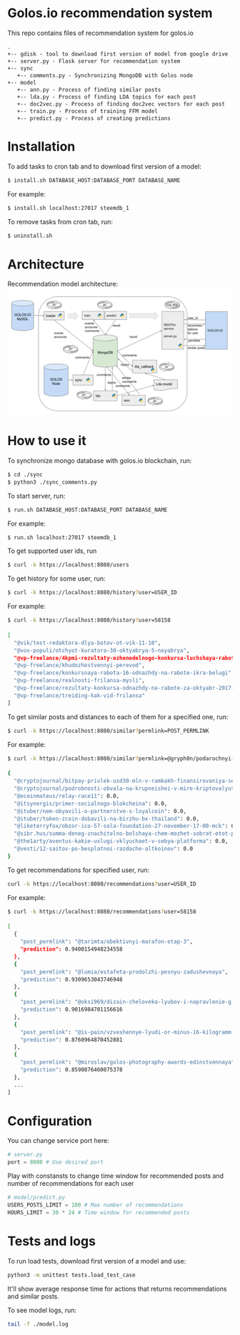 # Golos.io recommendation system

This repo contains files of recommendation system for golos.io

```
.
+-- gdisk - tool to download first version of model from google drive 
+-- server.py - Flask server for recommendation system
+-- sync
   +-- comments.py - Synchronizing MongoDB with Golos node
+-- model
   +-- ann.py - Process of finding similar posts
   +-- lda.py - Process of finding LDA topics for each post
   +-- doc2vec.py - Process of finding doc2vec vectors for each post
   +-- train.py - Process of training FFM model
   +-- predict.py - Process of creating predictions
```
# Installation

To add tasks to cron tab and to download first version of a model:
```bash
$ install.sh DATABASE_HOST:DATABASE_PORT DATABASE_NAME
```

For example:
```bash
$ install.sh localhost:27017 steemdb_1
```

To remove tasks from cron tab, run:
```bash
$ uninstall.sh
```
# Architecture

Recommendation model architecture: ![Recommendation model architecture](architecture.png)

# How to use it
To synchronize mongo database with golos.io blockchain, run:
```bash
$ cd ./sync
$ python3 ./sync_comments.py
```

To start server, run:
```bash
$ run.sh DATABASE_HOST:DATABASE_PORT DATABASE_NAME
```

For example:
```bash
$ run.sh localhost:27017 steemdb_1
```

To get supported user ids, run
```bash
$ curl -k https://localhost:8080/users
```

To get history for some user, run:
```bash
$ curl -k https://localhost:8080/history?user=USER_ID
```

For example:
```bash
$ curl -k https://localhost:8080/history?user=58158

[
  "@vik/test-redaktora-dlya-botov-ot-vik-11-10", 
  "@vox-populi/otchyot-kuratora-30-oktyabrya-5-noyabrya", 
  "@vp-freelance/4kpmi-rezultaty-ezhenedelnogo-konkursa-luchshaya-rabota-po-itogam-nedeli", 
  "@vp-freelance/khudozhestvennyi-perevod", 
  "@vp-freelance/konkursnaya-rabota-16-odnazhdy-na-rabote-ikra-belugi", 
  "@vp-freelance/realnosti-frilansa-mysli", 
  "@vp-freelance/rezultaty-konkursa-odnazhdy-na-rabote-za-oktyabr-2017-goda", 
  "@vp-freelance/treiding-kak-vid-frilansa"
]
```

To get similar posts and distances to each of them for a specified one, run:
```bash
$ curl -k https://localhost:8080/similar?permlink=POST_PERMLINK
```

For example:

```bash
$ curl -k https://localhost:8080/similar?permlink=@gryph0n/podarochnyi-byteball

{
  "@cryptojournal/bitpay-privlek-usd30-mln-v-ramkakh-finansirovaniya-serii-v": 0.0, 
  "@cryptojournal/podrobnosti-obvala-na-krupneishei-v-mire-kriptovalyutnoi-birzhe-bitfinex": 0.0, 
  "@ecoinmateus/relay-race11": 0.0, 
  "@itsynergis/primer-socialnogo-blokcheina": 0.0, 
  "@ituber/nem-obyavili-o-partnerstve-s-loyalcoin": 0.0, 
  "@ituber/token-zcoin-dobavili-na-birzhu-bx-thailand": 0.0, 
  "@liketerryfox/obzor-ico-57-sola-foundation-27-november-17-00-mck": 0.0, 
  "@sibr.hus/summa-deneg-znachitelno-bolshaya-chem-mozhet-sobrat-etot-post-naidenaya-na-progulke": 0.0, 
  "@the1arty/aventus-kakie-uslugi-vklyuchaet-v-sebya-platforma": 0.0, 
  "@vesti/12-saitov-po-besplatnoi-razdache-altkoinov": 0.0
}
```

To get recommendations for specified user, run:
```bash
curl -k https://localhost:8080/recommendations?user=USER_ID
```

For example:
```bash
$ curl -k https://localhost:8080/recommendations?user=58158

[
  {
    "post_permlink": "@tarimta/obektivnyi-marafon-etap-3", 
    "prediction": 0.9400154948234558
  }, 
  {
    "post_permlink": "@lumia/estafeta-prodolzhi-pesnyu-zadushevnaya", 
    "prediction": 0.9309653043746948
  }, 
  {
    "post_permlink": "@oksi969/dizain-cheloveka-lyubov-i-napravlenie-g-centr", 
    "prediction": 0.9016984701156616
  }, 
  {
    "post_permlink": "@is-pain/vzveshennye-lyudi-or-minus-16-kilogramm-za-dva-mesyaca", 
    "prediction": 0.8760964870452881
  }, 
  {
    "post_permlink": "@miroslav/golos-photography-awards-edinstvennaya", 
    "prediction": 0.8590876460075378
  },
  ...
]

```

# Configuration

You can change service port here:

```python
# server.py
port = 8080 # Use desired port
```

Play with constansts to change time window for recommended posts and number of recommendations for each user

```python
# model/predict.py
USERS_POSTS_LIMIT = 100 # Max number of recommendations
HOURS_LIMIT = 30 * 24 # Time window for recommended posts
```

# Tests and logs

To run load tests, download first version of a model and use:
```bash
python3 -m unittest tests.load_test_case
```

It'll show average response time for actions that returns recommendations and similar posts.

To see model logs, run:
```bash
tail -f ./model.log
```
